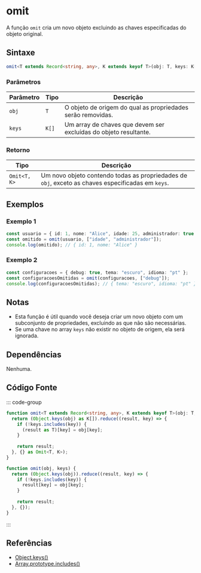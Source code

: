 # omit
A função `omit` cria um novo objeto excluindo as chaves especificadas do objeto original.

## Sintaxe

```typescript
omit<T extends Record<string, any>, K extends keyof T>(obj: T, keys: K[]): Omit<T, K>
```

### Parâmetros

| Parâmetro | Tipo                        | Descrição                                                   |
|-----------|-----------------------------|-------------------------------------------------------------|
| `obj`     | `T`                         | O objeto de origem do qual as propriedades serão removidas. |
| `keys`    | `K[]`                       | Um array de chaves que devem ser excluídas do objeto resultante. |

### Retorno

| Tipo        | Descrição                                                       |
|-------------|-----------------------------------------------------------------|
| `Omit<T, K>` | Um novo objeto contendo todas as propriedades de `obj`, exceto as chaves especificadas em `keys`. |

## Exemplos

### Exemplo 1
```typescript
const usuario = { id: 1, nome: "Alice", idade: 25, administrador: true };
const omitido = omit(usuario, ["idade", "administrador"]);
console.log(omitido); // { id: 1, nome: "Alice" }
```

### Exemplo 2
```typescript
const configuracoes = { debug: true, tema: "escuro", idioma: "pt" };
const configuracoesOmitidas = omit(configuracoes, ["debug"]);
console.log(configuracoesOmitidas); // { tema: "escuro", idioma: "pt" }
```

## Notas
- Esta função é útil quando você deseja criar um novo objeto com um subconjunto de propriedades, excluindo as que não são necessárias.
- Se uma chave no array `keys` não existir no objeto de origem, ela será ignorada.

## Dependências
Nenhuma.

## Código Fonte
::: code-group

```typescript
function omit<T extends Record<string, any>, K extends keyof T>(obj: T, keys: K[]): Omit<T, K> {
  return (Object.keys(obj) as K[]).reduce((result, key) => {
    if (!keys.includes(key)) {
      (result as T)[key] = obj[key];
    }
    
    return result;
  }, {} as Omit<T, K>);
}
```
```javascript
function omit(obj, keys) {
  return (Object.keys(obj)).reduce((result, key) => {
    if (!keys.includes(key)) {
      result[key] = obj[key];
    }
    
    return result;
  }, {});
}
```
:::

## Referências
- [Object.keys()](https://developer.mozilla.org/en-US/docs/Web/JavaScript/Reference/Global_Objects/Object/keys)
- [Array.prototype.includes()](https://developer.mozilla.org/en-US/docs/Web/JavaScript/Reference/Global_Objects/Array/includes)